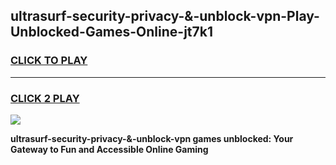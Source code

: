 
## ultrasurf-security-privacy-&-unblock-vpn-Play-Unblocked-Games-Online-jt7k1
<h3>
<a href="https://premium76.site?title=ultrasurf-security-privacy-&-unblock-vpn&ref=25A">CLICK TO PLAY</a></h3>
<hr>

<h3>
<a href="https://premium76.site?title=ultrasurf-security-privacy-&-unblock-vpn&ref=25A">CLICK 2 PLAY</a>
  
</h3>

<a href="https://premium76.site?title=ultrasurf-security-privacy-&-unblock-vpn&ref=25A"><img src="https://clearcache.store/games.png"></a>


**ultrasurf-security-privacy-&-unblock-vpn games unblocked: Your Gateway to Fun and Accessible Online Gaming**
